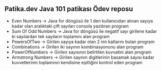 ## Patika.dev Java 101 patikası Ödev reposu

* Even Numbers -> Java for döngüsü ile 1 den kullanıcıdan alınan sayıya kadar olan aralıktaki çift sayıları consola yazdıran program
* Sum Of Odd Numbers -> Java for döngüsü ile negatif sayı girilene kadar ki sayılardan tek sayıların toplamını alan program
* PowersOfTwo -> Girilen sayıya kadar olan 2 nin katlarını bulan program
* Combinations -> Girilen iki sayının kombinasyonunu alan program
* PowerOfNumbers -> Girilen sayısının belirtilen kuvvatini alan program
* Armstrong Numbers -> Girilen sayının digitlerinin basamak sayısı kadar kuvvetlerinin toplamının kendisine eşitliğini kontrol eden program